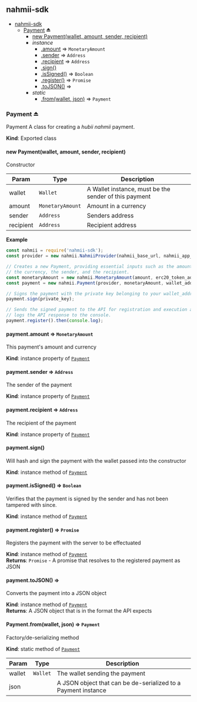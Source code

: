 <a name="module_nahmii-sdk"></a>

## nahmii-sdk

* [nahmii-sdk](#module_nahmii-sdk)
    * [Payment](#exp_module_nahmii-sdk--Payment) ⏏
        * [new Payment(wallet, amount, sender, recipient)](#new_module_nahmii-sdk--Payment_new)
        * _instance_
            * [.amount](#module_nahmii-sdk--Payment+amount) ⇒ <code>MonetaryAmount</code>
            * [.sender](#module_nahmii-sdk--Payment+sender) ⇒ <code>Address</code>
            * [.recipient](#module_nahmii-sdk--Payment+recipient) ⇒ <code>Address</code>
            * [.sign()](#module_nahmii-sdk--Payment+sign)
            * [.isSigned()](#module_nahmii-sdk--Payment+isSigned) ⇒ <code>Boolean</code>
            * [.register()](#module_nahmii-sdk--Payment+register) ⇒ <code>Promise</code>
            * [.toJSON()](#module_nahmii-sdk--Payment+toJSON) ⇒
        * _static_
            * [.from(wallet, json)](#module_nahmii-sdk--Payment.from) ⇒ <code>Payment</code>

<a name="exp_module_nahmii-sdk--Payment"></a>

### Payment ⏏
Payment
A class for creating a _hubii nahmii_ payment.

**Kind**: Exported class  
<a name="new_module_nahmii-sdk--Payment_new"></a>

#### new Payment(wallet, amount, sender, recipient)
Constructor


| Param | Type | Description |
| --- | --- | --- |
| wallet | <code>Wallet</code> | A Wallet instance, must be the sender of this payment |
| amount | <code>MonetaryAmount</code> | Amount in a currency |
| sender | <code>Address</code> | Senders address |
| recipient | <code>Address</code> | Recipient address |

**Example**  
```js
const nahmii = require('nahmii-sdk');
const provider = new nahmii.NahmiiProvider(nahmii_base_url, nahmii_app_id, nahmii_app_secret);

// Creates a new Payment, providing essential inputs such as the amount,
// the currency, the sender, and the recipient.
const monetaryAmount = new nahmii.MonetaryAmount(amount, erc20_token_address);
const payment = new nahmii.Payment(provider, monetaryAmount, wallet_address, recipient_address);

// Signs the payment with the private key belonging to your wallet_address.
payment.sign(private_key);

// Sends the signed payment to the API for registration and execution and
// logs the API response to the console.
payment.register().then(console.log);
```
<a name="module_nahmii-sdk--Payment+amount"></a>

#### payment.amount ⇒ <code>MonetaryAmount</code>
This payment's amount and currency

**Kind**: instance property of [<code>Payment</code>](#exp_module_nahmii-sdk--Payment)  
<a name="module_nahmii-sdk--Payment+sender"></a>

#### payment.sender ⇒ <code>Address</code>
The sender of the payment

**Kind**: instance property of [<code>Payment</code>](#exp_module_nahmii-sdk--Payment)  
<a name="module_nahmii-sdk--Payment+recipient"></a>

#### payment.recipient ⇒ <code>Address</code>
The recipient of the payment

**Kind**: instance property of [<code>Payment</code>](#exp_module_nahmii-sdk--Payment)  
<a name="module_nahmii-sdk--Payment+sign"></a>

#### payment.sign()
Will hash and sign the payment with the wallet passed into the constructor

**Kind**: instance method of [<code>Payment</code>](#exp_module_nahmii-sdk--Payment)  
<a name="module_nahmii-sdk--Payment+isSigned"></a>

#### payment.isSigned() ⇒ <code>Boolean</code>
Verifies that the payment is signed by the sender and has not been
tampered with since.

**Kind**: instance method of [<code>Payment</code>](#exp_module_nahmii-sdk--Payment)  
<a name="module_nahmii-sdk--Payment+register"></a>

#### payment.register() ⇒ <code>Promise</code>
Registers the payment with the server to be effectuated

**Kind**: instance method of [<code>Payment</code>](#exp_module_nahmii-sdk--Payment)  
**Returns**: <code>Promise</code> - A promise that resolves to the registered payment as JSON  
<a name="module_nahmii-sdk--Payment+toJSON"></a>

#### payment.toJSON() ⇒
Converts the payment into a JSON object

**Kind**: instance method of [<code>Payment</code>](#exp_module_nahmii-sdk--Payment)  
**Returns**: A JSON object that is in the format the API expects  
<a name="module_nahmii-sdk--Payment.from"></a>

#### Payment.from(wallet, json) ⇒ <code>Payment</code>
Factory/de-serializing method

**Kind**: static method of [<code>Payment</code>](#exp_module_nahmii-sdk--Payment)  

| Param | Type | Description |
| --- | --- | --- |
| wallet | <code>Wallet</code> | The wallet sending the payment |
| json |  | A JSON object that can be de-serialized to a Payment instance |

